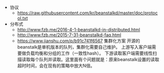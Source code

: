 * 协议
    * https://raw.githubusercontent.com/kr/beanstalkd/master/doc/protocol.txt
* 分布式
    * http://www.fzb.me/2016-4-1-beanstalkd-in-distributed.html
    * http://www.fzb.me/2015-7-31-beanstalkd-faq.html
    * https://www.jianshu.com/p/b91c741f6567
        集群化方案
        开源的beanstalk是单机版本的队列，集群化需要自己维护。
        上游写入客户端需要做负载均衡和分组的工作（一致性hash）。
        下游读取客户端需要线性扫描读取每个队列并读取。这里面有个问题就是：原来beanstalk设置的读取超时时间，会在现有的策略中放大N倍。